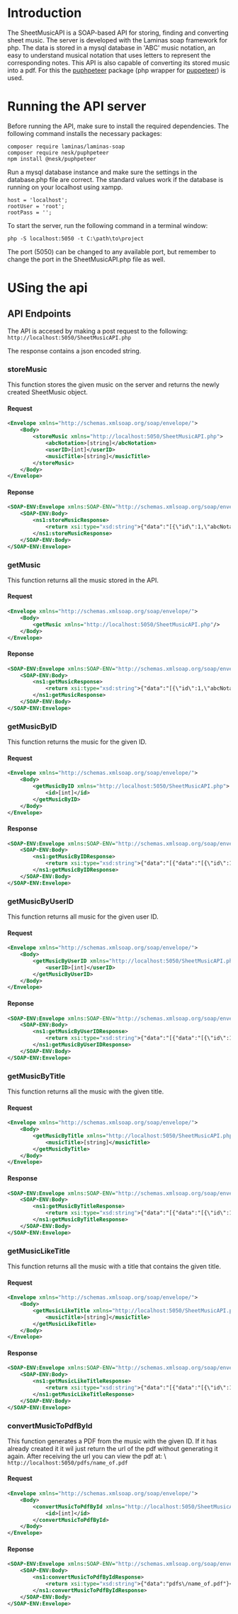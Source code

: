 # Introduction

The SheetMusicAPI is a SOAP-based API for storing, finding and converting sheet music. The server is developed with the Laminas soap framework for php. The data is stored in a mysql database in 'ABC' music notation, an easy to understand musical notation that uses letters to represent the corresponding notes. This API is also capable of converting its stored music into a pdf. For this the [puphpeteer](https://github.com/rialto-php/puphpeteer) package (php wrapper for [puppeteer](https://github.com/puppeteer/puppeteer)) is used.

# Running the API server

Before running the API, make sure to install the required dependencies. The following command installs the necessary packages:

```console
composer require laminas/laminas-soap 
composer require nesk/puphpeteer
npm install @nesk/puphpeteer
```

Run a mysql database instance and make sure the settings in the database.php file are correct. The standard values work if the database is running on your localhost using xampp.

```
host = 'localhost';
rootUser = 'root';
rootPass = '';
```

To start the server, run the following command in a terminal window:

```console
php -S localhost:5050 -t C:\path\to\project
```

The port (5050) can be changed to any available port, but remember to change the port in the SheetMusicAPI.php file as well.

# USing the api

## API Endpoints

The API is accesed by making a post request to the following: \
`http://localhost:5050/SheetMusicAPI.php` 

The response contains a json encoded string.

### storeMusic

This function stores the given music on the server and returns the newly created SheetMusic object.

#### Request

```xml
<Envelope xmlns="http://schemas.xmlsoap.org/soap/envelope/">
    <Body>
        <storeMusic xmlns="http://localhost:5050/SheetMusicAPI.php">
            <abcNotation>[string]</abcNotation>
            <userID>[int]</userID>
            <musicTitle>[string]</musicTitle>
        </storeMusic>
    </Body>
</Envelope>
```
#### Reponse

```xml
<SOAP-ENV:Envelope xmlns:SOAP-ENV="http://schemas.xmlsoap.org/soap/envelope/" xmlns:ns1="http://localhost:5050/SheetMusicAPI.php" xmlns:xsd="http://www.w3.org/2001/XMLSchema" xmlns:xsi="http://www.w3.org/2001/XMLSchema-instance" xmlns:SOAP-ENC="http://schemas.xmlsoap.org/soap/encoding/" SOAP-ENV:encodingStyle="http://schemas.xmlsoap.org/soap/encoding/">
    <SOAP-ENV:Body>
        <ns1:storeMusicResponse>
            <return xsi:type="xsd:string">{"data":"[{\"id\":1,\"abcNotation\":\"[string]\",\"userID\":2,\"musicTitle\":\"[string]\",\"pdfUrl\":null}]"}</return>
        </ns1:storeMusicResponse>
    </SOAP-ENV:Body>
</SOAP-ENV:Envelope>
```

### getMusic

This function returns all the music stored in the API.

#### Request

```xml
<Envelope xmlns="http://schemas.xmlsoap.org/soap/envelope/">
    <Body>
        <getMusic xmlns="http://localhost:5050/SheetMusicAPI.php"/>
    </Body>
</Envelope>
```
#### Reponse

```xml
<SOAP-ENV:Envelope xmlns:SOAP-ENV="http://schemas.xmlsoap.org/soap/envelope/" xmlns:ns1="http://localhost:5050/SheetMusicAPI.php" xmlns:xsd="http://www.w3.org/2001/XMLSchema" xmlns:xsi="http://www.w3.org/2001/XMLSchema-instance" xmlns:SOAP-ENC="http://schemas.xmlsoap.org/soap/encoding/" SOAP-ENV:encodingStyle="http://schemas.xmlsoap.org/soap/encoding/">
    <SOAP-ENV:Body>
        <ns1:getMusicResponse>
            <return xsi:type="xsd:string">{"data":"[{\"id\":1,\"abcNotation\":\"[string]\",\"userID\":2,\"musicTitle\":\"[string]\",\"pdfUrl\":null}, {\"id\":3,\"abcNotation\":\"[string]\",\"userID\":4,\"musicTitle\":\"[string]\",\"pdfUrl\":null}]"}</return>
        </ns1:getMusicResponse>
    </SOAP-ENV:Body>
</SOAP-ENV:Envelope>
```

### getMusicByID

This function returns the music for the given ID.

#### Request

```xml
<Envelope xmlns="http://schemas.xmlsoap.org/soap/envelope/">
    <Body>
        <getMusicByID xmlns="http://localhost:5050/SheetMusicAPI.php">
            <id>[int]</id>
        </getMusicByID>
    </Body>
</Envelope>
```

#### Response

```xml
<SOAP-ENV:Envelope xmlns:SOAP-ENV="http://schemas.xmlsoap.org/soap/envelope/" xmlns:ns1="http://localhost:5050/SheetMusicAPI.php" xmlns:xsd="http://www.w3.org/2001/XMLSchema" xmlns:xsi="http://www.w3.org/2001/XMLSchema-instance" xmlns:SOAP-ENC="http://schemas.xmlsoap.org/soap/encoding/" SOAP-ENV:encodingStyle="http://schemas.xmlsoap.org/soap/encoding/">
    <SOAP-ENV:Body>
        <ns1:getMusicByIDResponse>
            <return xsi:type="xsd:string">{"data":"[{"data":"[{\"id\":1,\"abcNotation\":\"[string]\",\"userID\":2,\"musicTitle\":\"[string]\",\"pdfUrl\":null}, {\"id\":3,\"abcNotation\":\"[string]\",\"userID\":4,\"musicTitle\":\"[string]\",\"pdfUrl\":null}]"}]"}</return>
        </ns1:getMusicByIDResponse>
    </SOAP-ENV:Body>
</SOAP-ENV:Envelope>
```

### getMusicByUserID

This function returns all music for the given user ID.

#### Request

```xml
<Envelope xmlns="http://schemas.xmlsoap.org/soap/envelope/">
    <Body>
        <getMusicByUserID xmlns="http://localhost:5050/SheetMusicAPI.php">
            <userID>[int]</userID>
        </getMusicByUserID>
    </Body>
</Envelope>
```

#### Reponse

```xml
<SOAP-ENV:Envelope xmlns:SOAP-ENV="http://schemas.xmlsoap.org/soap/envelope/" xmlns:ns1="http://localhost:5050/SheetMusicAPI.php" xmlns:xsd="http://www.w3.org/2001/XMLSchema" xmlns:xsi="http://www.w3.org/2001/XMLSchema-instance" xmlns:SOAP-ENC="http://schemas.xmlsoap.org/soap/encoding/" SOAP-ENV:encodingStyle="http://schemas.xmlsoap.org/soap/encoding/">
    <SOAP-ENV:Body>
        <ns1:getMusicByUserIDResponse>
            <return xsi:type="xsd:string">{"data":"[{"data":"[{\"id\":1,\"abcNotation\":\"[string]\",\"userID\":2,\"musicTitle\":\"[string]\",\"pdfUrl\":null}, {\"id\":3,\"abcNotation\":\"[string]\",\"userID\":4,\"musicTitle\":\"[string]\",\"pdfUrl\":null}]"}]"}</return>
        </ns1:getMusicByUserIDResponse>
    </SOAP-ENV:Body>
</SOAP-ENV:Envelope>
```

### getMusicByTitle

This function returns all the music with the given title.

#### Request

```xml
<Envelope xmlns="http://schemas.xmlsoap.org/soap/envelope/">
    <Body>
        <getMusicByTitle xmlns="http://localhost:5050/SheetMusicAPI.php">
            <musicTitle>[string]</musicTitle>
        </getMusicByTitle>
    </Body>
</Envelope>
```

#### Response

```xml
<SOAP-ENV:Envelope xmlns:SOAP-ENV="http://schemas.xmlsoap.org/soap/envelope/" xmlns:ns1="http://localhost:5050/SheetMusicAPI.php" xmlns:xsd="http://www.w3.org/2001/XMLSchema" xmlns:xsi="http://www.w3.org/2001/XMLSchema-instance" xmlns:SOAP-ENC="http://schemas.xmlsoap.org/soap/encoding/" SOAP-ENV:encodingStyle="http://schemas.xmlsoap.org/soap/encoding/">
    <SOAP-ENV:Body>
        <ns1:getMusicByTitleResponse>
            <return xsi:type="xsd:string">{"data":"[{"data":"[{\"id\":1,\"abcNotation\":\"[string]\",\"userID\":2,\"musicTitle\":\"[string]\",\"pdfUrl\":null}, {\"id\":3,\"abcNotation\":\"[string]\",\"userID\":4,\"musicTitle\":\"[string]\",\"pdfUrl\":null}]"}]"}</return>
        </ns1:getMusicByTitleResponse>
    </SOAP-ENV:Body>
</SOAP-ENV:Envelope>
```

### getMusicLikeTitle

This function returns all the music with a title that contains the given title.

#### Request

```xml
<Envelope xmlns="http://schemas.xmlsoap.org/soap/envelope/">
    <Body>
        <getMusicLikeTitle xmlns="http://localhost:5050/SheetMusicAPI.php">
            <musicTitle>[string]</musicTitle>
        </getMusicLikeTitle>
    </Body>
</Envelope>
```

#### Response

```xml
<SOAP-ENV:Envelope xmlns:SOAP-ENV="http://schemas.xmlsoap.org/soap/envelope/" xmlns:ns1="http://localhost:5050/SheetMusicAPI.php" xmlns:xsd="http://www.w3.org/2001/XMLSchema" xmlns:xsi="http://www.w3.org/2001/XMLSchema-instance" xmlns:SOAP-ENC="http://schemas.xmlsoap.org/soap/encoding/" SOAP-ENV:encodingStyle="http://schemas.xmlsoap.org/soap/encoding/">
    <SOAP-ENV:Body>
        <ns1:getMusicLikeTitleResponse>
            <return xsi:type="xsd:string">{"data":"[{"data":"[{\"id\":1,\"abcNotation\":\"[string]\",\"userID\":2,\"musicTitle\":\"[string]\",\"pdfUrl\":null}, {\"id\":3,\"abcNotation\":\"[string]\",\"userID\":4,\"musicTitle\":\"[string]\",\"pdfUrl\":null}]"}]"}</return>
        </ns1:getMusicLikeTitleResponse>
    </SOAP-ENV:Body>
</SOAP-ENV:Envelope>
```

### convertMusicToPdfById

This function generates a PDF from the music with the given ID. If it has already created it it wil just return the url of the pdf without generating it again. After receiving the url you can view the pdf at: \ 
`http://localhost:5050/pdfs/name_of.pdf`


#### Request

```xml
<Envelope xmlns="http://schemas.xmlsoap.org/soap/envelope/">
    <Body>
        <convertMusicToPdfById xmlns="http://localhost:5050/SheetMusicAPI.php">
            <id>[int]</id>
        </convertMusicToPdfById>
    </Body>
</Envelope>
```

#### Reponse

```xml
<SOAP-ENV:Envelope xmlns:SOAP-ENV="http://schemas.xmlsoap.org/soap/envelope/" xmlns:ns1="http://localhost:5050/SheetMusicAPI.php" xmlns:xsd="http://www.w3.org/2001/XMLSchema" xmlns:xsi="http://www.w3.org/2001/XMLSchema-instance" xmlns:SOAP-ENC="http://schemas.xmlsoap.org/soap/encoding/" SOAP-ENV:encodingStyle="http://schemas.xmlsoap.org/soap/encoding/">
    <SOAP-ENV:Body>
        <ns1:convertMusicToPdfByIdResponse>
            <return xsi:type="xsd:string">{"data":"pdfs\/name_of.pdf"}</return>
        </ns1:convertMusicToPdfByIdResponse>
    </SOAP-ENV:Body>
</SOAP-ENV:Envelope>
```